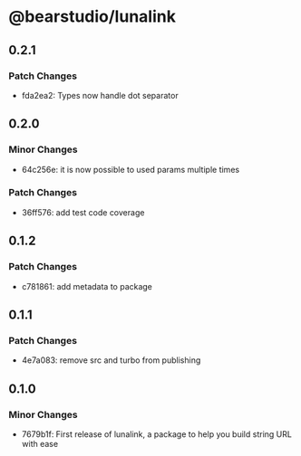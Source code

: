 # @bearstudio/lunalink

## 0.2.1

### Patch Changes

- fda2ea2: Types now handle dot separator

## 0.2.0

### Minor Changes

- 64c256e: it is now possible to used params multiple times

### Patch Changes

- 36ff576: add test code coverage

## 0.1.2

### Patch Changes

- c781861: add metadata to package

## 0.1.1

### Patch Changes

- 4e7a083: remove src and turbo from publishing

## 0.1.0

### Minor Changes

- 7679b1f: First release of lunalink, a package to help you build string URL with ease

